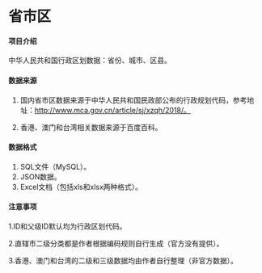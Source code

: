 # 省市区

#### 项目介绍
中华人民共和国行政区划数据：省份、城市、区县。

#### 数据来源

1. 国内省市区数据来源于中华人民共和国民政部公布的行政规划代码，参考地址：http://www.mca.gov.cn/article/sj/xzqh/2018/。

2. 香港、澳门和台湾相关数据来源于百度百科。

#### 数据格式

1. SQL文件（MySQL）。
2. JSON数据。
3. Excel文档（包括xls和xlsx两种格式）。

#### 注意事项

1.ID和父级ID默认均为行政区划代码。

2.直辖市二级分类都是作者根据编码规则自行生成（官方没有提供）。

3.香港、澳门和台湾的二级和三级数据均由作者自行整理（非官方数据）。


